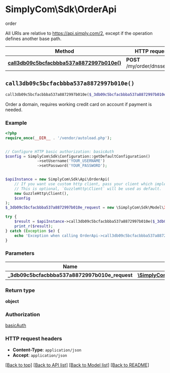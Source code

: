 # SimplyCom\Sdk\OrderApi

order

All URIs are relative to https://api.simply.com/2, except if the operation defines another base path.

| Method | HTTP request | Description |
| ------------- | ------------- | ------------- |
| [**call3db09c5bcfacbbba537a8872997b010e()**](OrderApi.md#call3db09c5bcfacbbba537a8872997b010e) | **POST** /my/order/dnsservice |  |


## `call3db09c5bcfacbbba537a8872997b010e()`

```php
call3db09c5bcfacbbba537a8872997b010e($_3db09c5bcfacbbba537a8872997b010e_request): object
```



Order a domain, requires working credit card on account if payment is needed.

### Example

```php
<?php
require_once(__DIR__ . '/vendor/autoload.php');


// Configure HTTP basic authorization: basicAuth
$config = SimplyCom\Sdk\Configuration::getDefaultConfiguration()
              ->setUsername('YOUR_USERNAME')
              ->setPassword('YOUR_PASSWORD');


$apiInstance = new SimplyCom\Sdk\Api\OrderApi(
    // If you want use custom http client, pass your client which implements `GuzzleHttp\ClientInterface`.
    // This is optional, `GuzzleHttp\Client` will be used as default.
    new GuzzleHttp\Client(),
    $config
);
$_3db09c5bcfacbbba537a8872997b010e_request = new \SimplyCom\Sdk\Model\3db09c5bcfacbbba537a8872997b010eRequest(); // \SimplyCom\Sdk\Model\3db09c5bcfacbbba537a8872997b010eRequest

try {
    $result = $apiInstance->call3db09c5bcfacbbba537a8872997b010e($_3db09c5bcfacbbba537a8872997b010e_request);
    print_r($result);
} catch (Exception $e) {
    echo 'Exception when calling OrderApi->call3db09c5bcfacbbba537a8872997b010e: ', $e->getMessage(), PHP_EOL;
}
```

### Parameters

| Name | Type | Description  | Notes |
| ------------- | ------------- | ------------- | ------------- |
| **_3db09c5bcfacbbba537a8872997b010e_request** | [**\SimplyCom\Sdk\Model\3db09c5bcfacbbba537a8872997b010eRequest**](../Model/3db09c5bcfacbbba537a8872997b010eRequest.md)|  | |

### Return type

**object**

### Authorization

[basicAuth](../../README.md#basicAuth)

### HTTP request headers

- **Content-Type**: `application/json`
- **Accept**: `application/json`

[[Back to top]](#) [[Back to API list]](../../README.md#endpoints)
[[Back to Model list]](../../README.md#models)
[[Back to README]](../../README.md)
